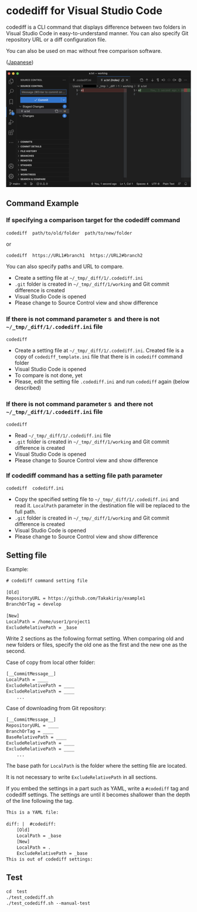 # codediff for Visual Studio Code

codediff is a CLI command that displays difference
between two folders in Visual Studio Code
in easy-to-understand manner.
You can also specify Git repository URL or a diff configuration file.

You can also be used on mac without free comparison software.

([Japanese](./README-jp.md))

![screen shot](./codediff.png)


## Command Example

### If specifying a comparison target for the codediff command

    codediff  path/to/old/folder  path/to/new/folder

or

    codediff  https://URL1#branch1  https://URL2#branch2

You can also specify paths and URL to compare.

- Create a setting file at `~/_tmp/_diff/1/.codediff.ini`
- `.git` folder is created in `~/_tmp/_diff/1/working` and Git commit difference is created
- Visual Studio Code is opened
- Please change to Source Control view and show difference

### If there is not command parameterｓ and there is not `~/_tmp/_diff/1/.codediff.ini` file

    codediff

- Create a setting file at `~/_tmp/_diff/1/.codediff.ini`.
    Created file is a copy of `codediff_template.ini` file
    that there is in `codediff` command folder
- Visual Studio Code is opened
- To compare is not done, yet
- Please, edit the setting file `.codediff.ini` and run `codediff` again (below described)

### If there is not command parameterｓ and there not `~/_tmp/_diff/1/.codediff.ini` file

    codediff

- Read `~/_tmp/_diff/1/.codediff.ini` file
- `.git` folder is created in `~/_tmp/_diff/1/working` and Git commit difference is created
- Visual Studio Code is opened
- Please change to Source Control view and show difference

### If codediff command has a setting file path parameter

    codediff  codediff.ini

- Copy the specified setting file to `~/_tmp/_diff/1/.codediff.ini` and read it.
    `LocalPath` parameter in the destination file will be replaced to
    the full path.
- `.git` folder is created in `~/_tmp/_diff/1/working` and Git commit difference is created
- Visual Studio Code is opened
- Please change to Source Control view and show difference


## Setting file

Example:

    # codediff command setting file

    [Old]
    RepositoryURL = https://github.com/Takakiriy/example1
    BranchOrTag = develop

    [New]
    LocalPath = /home/user1/project1
    ExcludeRelativePath = _base

Write 2 sections as the following format setting.
When comparing old and new folders or files,
specify the old one as the first and the new one as the second.

Case of copy from local other folder:

    [__CommitMessage__]
    LocalPath = ____
    ExcludeRelativePath = ____
    ExcludeRelativePath = ____
        ...

Case of downloading from Git repository:

    [__CommitMessage__]
    RepositoryURL = ____
    BranchOrTag = ____
    BaseRelativePath = ____
    ExcludeRelativePath = ____
    ExcludeRelativePath = ____
        ...

The base path for `LocalPath` is the folder where the setting file are located.

It is not necessary to write `ExcludeRelativePath` in all sections.

If you embed the settings in a part such as YAML,
write a `#codediff` tag and codediff settings.
The settings are until it becomes shallower than
the depth of the line following the tag.

    This is a YAML file:

    diff: |  #codediff:
        [Old]
        LocalPath = _base
        [New]
        LocalPath = .
        ExcludeRelativePath = _base
    This is out of codediff settings:

## Test

    cd  test
    ./test_codediff.sh
    ./test_codediff.sh --manual-test
